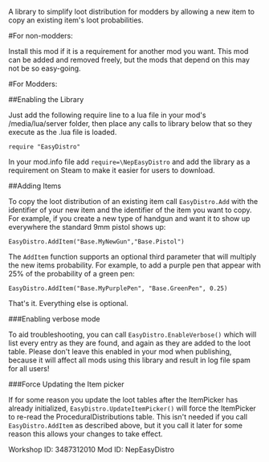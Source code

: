 A library to simplify loot distribution for modders by allowing a new item to copy an existing item's loot probabilities.

#For non-modders:

Install this mod if it is a requirement for another mod you want.  This mod can be added and removed freely, but the mods that depend on this may not be so easy-going.

#For Modders:

##Enabling the Library

Just add the following require line to a lua file in your mod's /media/lua/server folder, then place any calls to library below that so they execute as the .lua file is loaded.

```
require "EasyDistro"
```

In your mod.info file add `require=\NepEasyDistro` and add the library as a requirement on Steam to make it easier for users to download.

##Adding Items

To copy the loot distribution of an existing item call `EasyDistro.Add` with the identifier of your new item and the identifier of the item you want to copy. For example, if you create a new type of handgun and want it to show up everywhere the standard 9mm pistol shows up:

```
EasyDistro.AddItem("Base.MyNewGun","Base.Pistol")
```

The `AddItem` function supports an optional third parameter that will multiply the new items probability. For example, to add a purple pen that appear with 25% of the probability of a green pen:

```
EasyDistro.AddItem("Base.MyPurplePen", "Base.GreenPen", 0.25)
```


That's it.  Everything else is optional.


###Enabling verbose mode

To aid troubleshooting, you can call `EasyDistro.EnableVerbose()` which will list every entry as they are found, and again as they are added to the loot table.  Please don't leave this enabled in your mod when publishing, because it will affect all mods using this library and result in log file spam for all users!

###Force Updating the Item picker

If for some reason you update the loot tables after the ItemPicker has already initialized, `EasyDistro.UpdateItemPicker()`  will force the ItemPicker to re-read the ProceduralDistributions table.  This isn't needed if you call `EasyDistro.AddItem` as described above, but it you call it later for some reason this allows your changes to take effect.




Workshop ID: 3487312010
Mod ID: NepEasyDistro
